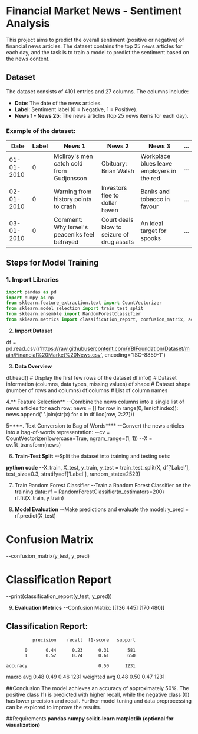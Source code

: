 # Financial Market News - Sentiment Analysis

This project aims to predict the overall sentiment (positive or negative) of financial news articles. The dataset contains the top 25 news articles for each day, and the task is to train a model to predict the sentiment based on the news content.

## Dataset

The dataset consists of 4101 entries and 27 columns. The columns include:

- **Date**: The date of the news articles.
- **Label**: Sentiment label (0 = Negative, 1 = Positive).
- **News 1 - News 25**: The news articles (top 25 news items for each day).

### Example of the dataset:
| Date       | Label | News 1 | News 2 | News 3 | ... |
|------------|-------|--------|--------|--------|-----|
| 01-01-2010 | 0     | McIlroy's men catch cold from Gudjonsson | Obituary: Brian Walsh | Workplace blues leave employers in the red | ... |
| 02-01-2010 | 0     | Warning from history points to crash | Investors flee to dollar haven | Banks and tobacco in favour | ... |
| 03-01-2010 | 0     | Comment: Why Israel's peaceniks feel betrayed | Court deals blow to seizure of drug assets | An ideal target for spooks | ... |

## Steps for Model Training

### 1. Import Libraries
```python
import pandas as pd
import numpy as np
from sklearn.feature_extraction.text import CountVectorizer
from sklearn.model_selection import train_test_split
from sklearn.ensemble import RandomForestClassifier
from sklearn.metrics import classification_report, confusion_matrix, accuracy_score
```

2. **Import Dataset**

df = pd.read_csv(r'https://raw.githubusercontent.com/YBIFoundation/Dataset/main/Financial%20Market%20News.csv', encoding="ISO-8859-1")

3. **Data Overview**

df.head()  # Display the first few rows of the dataset
df.info()  # Dataset information (columns, data types, missing values)
df.shape  # Dataset shape (number of rows and columns)
df.columns  # List of column names


4.** Feature Selection**
--Combine the news columns into a single list of news articles for each row:
news = []
for row in range(0, len(df.index)):
    news.append(' '.join(str(x) for x in df.iloc[row, 2:27]))


5****. Text Conversion to Bag of Words****
--Convert the news articles into a bag-of-words representation:
--cv = CountVectorizer(lowercase=True, ngram_range=(1, 1))
--X = cv.fit_transform(news)


6. **Train-Test Split**
--Split the dataset into training and testing sets:

**python code**
--X_train, X_test, y_train, y_test = train_test_split(X, df['Label'], test_size=0.3, stratify=df['Label'], random_state=2529)

7. Train Random Forest Classifier
--Train a Random Forest Classifier on the training data:
rf = RandomForestClassifier(n_estimators=200)
rf.fit(X_train, y_train)

8. **Model Evaluation**
--Make predictions and evaluate the model:
y_pred = rf.predict(X_test)

# Confusion Matrix
--confusion_matrix(y_test, y_pred)

# Classification Report
--print(classification_report(y_test, y_pred))

9. **Evaluation Metrics**
--Confusion Matrix:
[[136  445]
 [170  480]]


## Classification Report:

              precision    recall  f1-score   support

           0       0.44      0.23      0.31       581
           1       0.52      0.74      0.61       650

    accuracy                           0.50      1231
   macro avg       0.48      0.49      0.46      1231
weighted avg       0.48      0.50      0.47      1231

##Conclusion
The model achieves an accuracy of approximately 50%. The positive class (1) is predicted with higher recall, while the negative class (0) has lower precision and recall. Further model tuning and data preprocessing can be explored to improve the results.

##Requirements
**pandas
numpy
scikit-learn
matplotlib (optional for visualization)**
